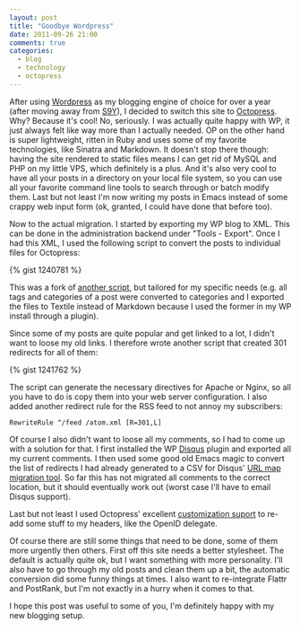 ```yaml
---
layout: post
title: "Goodbye Wordpress"
date: 2011-09-26 21:00
comments: true
categories:
  - blog
  - technology
  - octopress
---
```

After using [Wordpress](http://wordpress.org/) as my blogging engine
of choice for over a year (after moving away from [S9Y](http://s9y.org/)), I decided to switch this site to
[Octopress](http://octopress.org/). Why? Because it's cool!
No, seriously. I was actually quite happy with WP, it just always felt
like way more than I actually needed. OP on the other hand is super
lightweight, ritten in Ruby and uses some of my favorite technologies,
like Sinatra and Markdown. It doesn't stop there though: having the site rendered to static
files means I can get rid of MySQL and PHP on my little VPS, which
definitely is a plus. And it's also very cool to have all your posts
in a directory on your local file system, so you can use all your
favorite command line tools to search through or batch modify
them. Last but not least I'm now writing my posts in Emacs instead of
some crappy web input form (ok, granted, I could have done that before
too).

Now to the actual migration. I started by exporting my WP blog to
XML. This can be done in the administration backend under "Tools -
Export". Once I had this XML, I used the following script to convert
the posts to individual files for Octopress:

{% gist 1240781 %}

This was a fork of
[another script](https://gist.github.com/1240781/ac8a139bf73232c4333f0cc5734151cf8e5d1f87),
but tailored for my specific needs (e.g. all tags and categories of a
post were converted to categories and I exported the files to Textile
instead of Markdown because I used the former in my WP install through
a plugin).

Since some of my posts are quite popular and get linked to a lot, I
didn't want to loose my old links. I therefore wrote another script
that created 301 redirects for all of them:

{% gist 1241762 %}

The script can generate the necessary directives for Apache or Nginx,
so all you have to do is copy them into your web server
configuration. I also added another redirect rule for the RSS feed to
not annoy my subscribers:

```
RewriteRule ^/feed /atom.xml [R=301,L]
```

Of course I also didn't want to loose all my comments, so I had to
come up with a solution for that. I first
installed the WP [Disqus](http://disqus.com) plugin and exported all
my current comments. I then used some good old Emacs magic to convert
the list of redirects I had already generated to a CSV for Disqus'
[URL map migration tool](http://docs.disqus.com/help/39/). So far this
has not migrated all comments to the correct location, but it should
eventually work out (worst case I'll have to email Disqus support).

Last but not least I used Octopress' excellent
[customization suport](http://octopress.org/docs/theme/template/index.html)
to re-add some stuff to my headers, like the OpenID delegate.

Of course there are still some things that need to be done, some of them more urgently
then others. First off this site needs a better stylesheet. The
default is actually quite ok, but I want something with more
personality. I'll also have to go through my old posts and clean them
up a bit, the automatic conversion did some funny things at
times. I also want to re-integrate Flattr and PostRank, but I'm not
exactly in a hurry when it comes to that.

I hope this post was useful to some of you, I'm definitely happy with
my new blogging setup.

